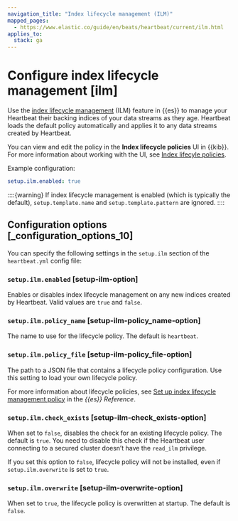 ```yaml
---
navigation_title: "Index lifecycle management (ILM)"
mapped_pages:
  - https://www.elastic.co/guide/en/beats/heartbeat/current/ilm.html
applies_to:
  stack: ga
---
```


# Configure index lifecycle management [ilm]


Use the [index lifecycle management](docs-content://manage-data/lifecycle/index-lifecycle-management/tutorial-automate-rollover.md) (ILM) feature in {{es}} to manage your Heartbeat their backing indices of your data streams as they age. Heartbeat loads the default policy automatically and applies it to any data streams created by Heartbeat.

You can view and edit the policy in the **Index lifecycle policies** UI in {{kib}}. For more information about working with the UI, see [Index lifecyle policies](docs-content://manage-data/lifecycle/index-lifecycle-management.md).

Example configuration:

```yaml
setup.ilm.enabled: true
```

::::{warning}
If index lifecycle management is enabled (which is typically the default), `setup.template.name` and `setup.template.pattern` are ignored.
::::



## Configuration options [_configuration_options_10]

You can specify the following settings in the `setup.ilm` section of the `heartbeat.yml` config file:


### `setup.ilm.enabled` [setup-ilm-option]

Enables or disables index lifecycle management on any new indices created by Heartbeat. Valid values are `true` and `false`.


### `setup.ilm.policy_name` [setup-ilm-policy_name-option]

The name to use for the lifecycle policy. The default is `heartbeat`.


### `setup.ilm.policy_file` [setup-ilm-policy_file-option]

The path to a JSON file that contains a lifecycle policy configuration. Use this setting to load your own lifecycle policy.

For more information about lifecycle policies, see [Set up index lifecycle management policy](docs-content://manage-data/lifecycle/index-lifecycle-management/configure-lifecycle-policy.md) in the *{{es}} Reference*.


### `setup.ilm.check_exists` [setup-ilm-check_exists-option]

When set to `false`, disables the check for an existing lifecycle policy. The default is `true`. You need to disable this check if the Heartbeat user connecting to a secured cluster doesn’t have the `read_ilm` privilege.

If you set this option to `false`, lifecycle policy will not be installed, even if `setup.ilm.overwrite` is set to `true`.


### `setup.ilm.overwrite` [setup-ilm-overwrite-option]

When set to `true`, the lifecycle policy is overwritten at startup. The default is `false`.

